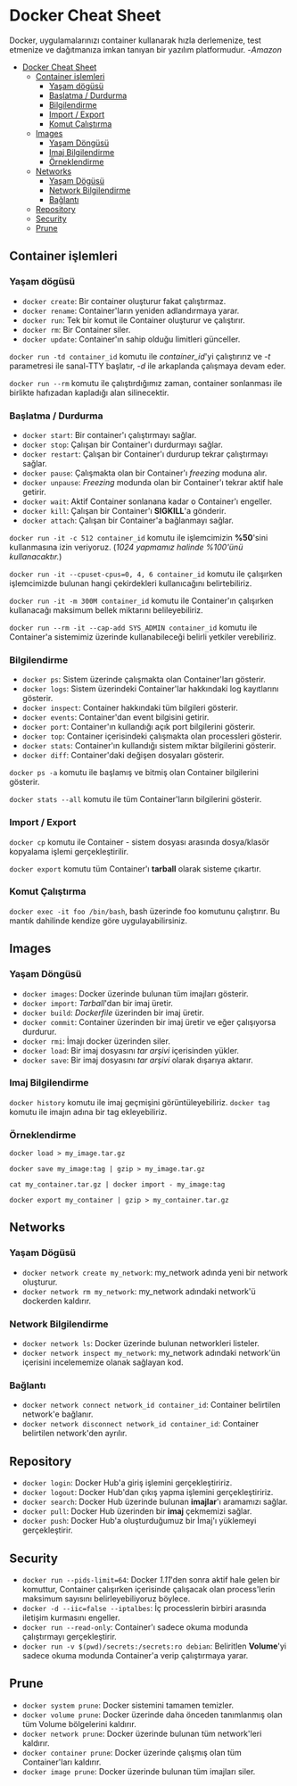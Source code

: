 # Docker Cheat Sheet

Docker, uygulamalarınızı container kullanarak hızla derlemenize, test etmenize ve dağıtmanıza imkan tanıyan bir yazılım platformudur. -*Amazon*

- [Docker Cheat Sheet](#docker-cheat-sheet)
  - [Container işlemleri](#container-işlemleri)
    - [Yaşam dögüsü](#yaşam-dögüsü)
    - [Başlatma / Durdurma](#başlatma--durdurma)
    - [Bilgilendirme](#bilgilendirme)
    - [Import / Export](#import--export)
    - [Komut Çalıştırma](#komut-çalıştırma)
  - [Images](#images)
    - [Yaşam Döngüsü](#yaşam-döngüsü)
    - [Imaj Bilgilendirme](#imaj-bilgilendirme)
    - [Örneklendirme](#örneklendirme)
  - [Networks](#networks)
    - [Yaşam Dögüsü](#yaşam-dögüsü-1)
    - [Network Bilgilendirme](#network-bilgilendirme)
    - [Bağlantı](#bağlantı)
  - [Repository](#repository)
  - [Security](#security)
  - [Prune](#prune)

## Container işlemleri

### Yaşam dögüsü

- `docker create`: Bir container oluşturur fakat çalıştırmaz.
- `docker rename`: Container'ların yeniden adlandırmaya yarar.
- `docker run`: Tek bir komut ile Container oluşturur ve çalıştırır.
- `docker rm`: Bir Container siler.
- `docker update`: Container'ın sahip olduğu limitleri günceller.

`docker run -td container_id` komutu ile *container_id*'yi çalıştırırız ve *-t* parametresi ile sanal-TTY başlatır, *-d* ile arkaplanda çalışmaya devam eder.

`docker run --rm` komutu ile çalıştırdığımız zaman, container sonlanması ile birlikte hafızadan kapladığı alan silinecektir.

### Başlatma / Durdurma

- `docker start`: Bir container'ı çalıştırmayı sağlar.
- `docker stop`: Çalışan bir Container'ı durdurmayı sağlar.
- `docker restart`: Çalışan bir Container'ı durdurup tekrar çalıştırmayı sağlar.
- `docker pause`: Çalışmakta olan bir Container'ı *freezing* moduna alır.
- `docker unpause`: *Freezing* modunda olan bir Container'ı tekrar aktif hale getirir.
- `docker wait`: Aktif Container sonlanana kadar o Container'ı engeller.
- `docker kill`: Çalışan bir Container'ı **SIGKILL**'a gönderir.
- `docker attach`: Çalışan bir Container'a bağlanmayı sağlar.

`docker run -it -c 512 container_id` komutu ile işlemcimizin **%50**'sini kullanmasına izin veriyoruz. (*1024 yapmamız halinde %100'ünü kullanacaktır.*)

`docker run -it --cpuset-cpus=0, 4, 6 container_id` komutu ile çalışırken işlemcimizde bulunan hangi çekirdekleri kullanıcağını belirtebiliriz.

`docker run -it -m 300M container_id` komutu ile Container'ın çalışırken kullanacağı maksimum bellek miktarını belileyebiliriz.

`docker run --rm -it --cap-add SYS_ADMIN container_id` komutu ile Container'a sistemimiz üzerinde kullanabileceği belirli yetkiler verebiliriz.

### Bilgilendirme

- `docker ps`: Sistem üzerinde çalışmakta olan Container'ları gösterir.
- `docker logs`: Sistem üzerindeki Container'lar hakkındaki log kayıtlarını gösterir.
- `docker inspect`: Container hakkındaki tüm bilgileri gösterir.
- `docker events`: Container'dan event bilgisini getirir.
- `docker port`: Container'ın kullandığı açık port bilgilerini gösterir.
- `docker top`: Container içerisindeki çalışmakta olan processleri gösterir.
- `docker stats`: Container'ın kullandığı sistem miktar bilgilerini gösterir.
- `docker diff`: Container'daki değişen dosyaları gösterir.

`docker ps -a` komutu ile başlamış ve bitmiş olan Container bilgilerini gösterir.

`docker stats --all` komutu ile tüm Container'ların bilgilerini gösterir.

### Import / Export

`docker cp` komutu ile Container - sistem dosyası arasında dosya/klasör kopyalama işlemi gerçekleştirilir.

`docker export` komutu tüm Container'ı **tarball** olarak sisteme çıkartır.

### Komut Çalıştırma

`docker exec -it foo /bin/bash`, bash üzerinde foo komutunu çalıştırır. Bu mantık dahilinde kendize göre uygulayabilirsiniz.

## Images

### Yaşam Döngüsü

- `docker images`: Docker üzerinde bulunan tüm imajları gösterir.
- `docker import`: *Tarball*'dan bir imaj üretir.
- `docker build`: *Dockerfile* üzerinden bir imaj üretir.
- `docker commit`: Container üzerinden bir imaj üretir ve eğer çalışıyorsa durdurur.
- `docker rmi`: İmajı docker üzerinden siler.
- `docker load`: Bir imaj dosyasını *tar arşivi* içerisinden yükler.
- `docker save`: Bir imaj dosyasını *tar arşivi* olarak dışarıya aktarır.

### Imaj Bilgilendirme

`docker history` komutu ile imaj geçmişini görüntüleyebiliriz.
`docker tag` komutu ile imajın adına bir tag ekleyebiliriz.

### Örneklendirme

`docker load > my_image.tar.gz`

`docker save my_image:tag | gzip > my_image.tar.gz`

`cat my_container.tar.gz | docker import - my_image:tag`

`docker export my_container | gzip > my_container.tar.gz`

## Networks

### Yaşam Dögüsü

- `docker network create my_network`: my_network adında yeni bir network oluşturur.
- `docker network rm my_network`: my_network adındaki network'ü dockerden kaldırır.

### Network Bilgilendirme

- `docker network ls`: Docker üzerinde bulunan networkleri listeler.
- `docker network inspect my_network`: my_network adındaki network'ün içerisini incelememize olanak sağlayan kod.

### Bağlantı

- `docker network connect network_id container_id`: Container belirtilen network'e bağlanır.
- `docker network disconnect network_id container_id`: Container belirtilen network'den ayrılır.

## Repository

- `docker login`: Docker Hub'a giriş işlemini gerçekleştiririz.
- `docker logout`: Docker Hub'dan çıkış yapma işlemini gerçekleştiririz.
- `docker search`: Docker Hub üzerinde bulunan **imajlar**'ı aramamızı sağlar.
- `docker pull`: Docker Hub üzerinden bir **imaj** çekmemizi sağlar.
- `docker push`: Docker Hub'a oluşturduğumuz bir İmaj'ı yüklemeyi gerçekleştirir.

## Security

- `docker run --pids-limit=64`: Docker *1.11*'den sonra aktif hale gelen bir komuttur, Container çalışırken içerisinde çalışacak olan process'lerin maksimum sayısını belirleyebiliyoruz böylece.
- `docker -d --iic=false --iptalbes`: İç processlerin birbiri arasında iletişim kurmasını engeller.
- `docker run --read-only`: Container'ı sadece okuma modunda çalıştırmayı gerçekleştirir.
- `docker run -v $(pwd)/secrets:/secrets:ro debian`: Beliritlen **Volume**'yi sadece okuma modunda Container'a verip çalıştırmaya yarar.

## Prune

- `docker system prune`: Docker sistemini tamamen temizler.
- `docker volume prune`: Docker üzerinde daha önceden tanımlanmış olan tüm Volume bölgelerini kaldırır.
- `docker network prune`: Docker üzerinde bulunan tüm network'leri kaldırır.
- `docker container prune`: Docker üzerinde çalışmış olan tüm Container'ları kaldırır.
- `docker image prune`: Docker üzerinde bulunan tüm imajları siler.


